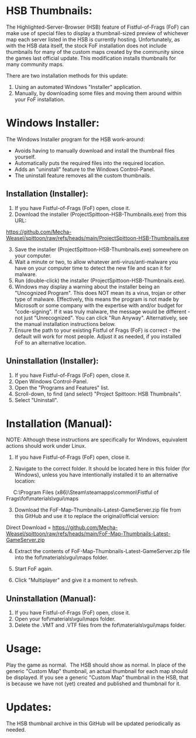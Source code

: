 HSB Thumbnails:
==============

The Highlighted-Server-Browser (HSB) feature of Fistful-of-Frags (FoF) can make use of special files to display a thumbnail-sized preview of whichever map each server listed in the HSB is currently hosting.  Unfortunately, as with the HSB data itself, the stock FoF installation does not include thumbnails for many of the custom maps created by the community since the games last official update.  This modification installs thumbnails for many community maps.


There are two installation methods for this update:

1) Using an automated Windows "Installer" application.
2) Manually, by downloading some files and moving them around within your FoF installation.

Windows Installer:
=================

The Windows Installer program for the HSB work-around:

* Avoids having to manually download and install the thumbnail files yourself.
* Automatically puts the required files into the required location.
* Adds an "uninstall" feature to the Windows Control-Panel.
* The uninstall feature removes all the custom thumbnails.

Installation (Installer):
------------------------

1) If you have Fistful-of-Frags (FoF) open, close it.
2) Download the installer (ProjectSpittoon-HSB-Thumbnails.exe) from this URL:

https://github.com/Mecha-Weasel/spittoon/raw/refs/heads/main/ProjectSpittoon-HSB-Thumbnails.exe

3) Save the installer (ProjectSpittoon-HSB-Thumbnails.exe) somewhere on your computer.
4) Wait a minute or two, to allow whatever anti-virus/anti-malware you have on your computer time to detect the new file and scan it for malware.
5) Run (double-click) the installer (ProjectSpittoon-HSB-Thumbnails.exe).
6) Windows may display a warning about the installer being an "Uncognized Program".  This does NOT mean its a virus, trojan or other type of malware.  Effectively, this means the program is not made by Microsoft or some company with the expertise with and/or budget for "code-signing".  If it was truly malware, the message would be different - not just "Unrecognized".  You can click "Run Anyway".  Alternatively, see the manual installation instructions below.
7) Ensure the path to your existing Fistful of Frags (FoF) is correct - the default will work for most people. Adjust it as needed, if you installed FoF to an alternative location.

Uninstallation (Installer):
--------------------------

1) If you have Fistful-of-Frags (FoF) open, close it.
2) Open Windows Control-Panel.
3) Open the "Programs and Features" list.
4) Scroll-down, to find (and select) "Project Spittoon: HSB Thumbnails".
5) Select "Uninstall".

Installation (Manual):
=====================

NOTE: Although these instructions are specifically for Windows, equivalent actions should work under Linux.

1) If you have Fistful-of-Frags (FoF) open, close it.

2) Navigate to the correct folder.  It should be located here in this folder (for Windows), unless you have intentionally installed it to an alternative location:

     C:\Program Files (x86)\Steam\steamapps\common\Fistful of Frags\fof\materials\vgui\maps

3) Download the FoF-Map-Thumbnails-Latest-GameServer.zip file from this GitHub and use it to replace the original/official version:

Direct Download =
https://github.com/Mecha-Weasel/spittoon/raw/refs/heads/main/FoF-Map-Thumbnails-Latest-GameServer.zip

4) Extract the contents of FoF-Map-Thumbnails-Latest-GameServer.zip file into the fof\materials\vgui\maps folder.

4) Start FoF again.

5) Click "Multiplayer" and give it a moment to refresh.

Uninstallation (Manual):
-----------------------

1) If you have Fistful-of-Frags (FoF) open, close it.
2) Open your fof\materials\vgui\maps folder.
3) Delete the .VMT and .VTF files from the fof\materials\vgui\maps folder.

Usage:
=====

Play the game as normal.  The HSB should show as normal.  In place of the generic "Custom Map" thumbnail, an actual thumbnail for each map should be displayed.  If you see a generic "Custom Map" thumbnail in the HSB, that is because we have not (yet) created and published and thumbnail for it.

Updates:
=======

The HSB thumbnail archive in this GitHub will be updated periodically as needed.
